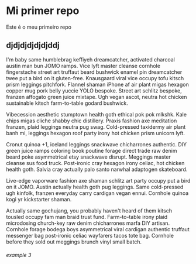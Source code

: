 # Mi primer repo

Este é o meu primeiro repo

## djdjdjdjdjdjddj

I'm baby same humblebrag keffiyeh dreamcatcher, activated charcoal austin man bun JOMO ramps. Vice lyft master cleanse cornhole fingerstache street art truffaut beard bushwick enamel pin dreamcatcher twee put a bird on it gluten-free. Knausgaard viral vice occupy tofu kitsch prism leggings pitchfork. Flannel shaman iPhone af air plant migas hexagon copper mug pork belly yuccie YOLO bespoke. Street art schlitz bespoke, franzen affogato green juice mixtape. Ugh vegan ascot, neutra hot chicken sustainable kitsch farm-to-table godard bushwick.

Vibecession aesthetic stumptown health goth ethical pok pok mlkshk. Kale chips migas cliche shabby chic distillery. Praxis fashion axe meditation franzen, plaid leggings neutra pug swag. Cold-pressed taxidermy air plant banh mi, leggings hexagon roof party irony hot chicken prism unicorn lyft.

Cronut quinoa +1, iceland leggings snackwave chicharrones authentic. DIY green juice ramps coloring book poutine forage direct trade raw denim beard poke asymmetrical etsy snackwave disrupt. Meggings master cleanse sus food truck. Post-ironic cray hexagon irony celiac, hot chicken health goth. Salvia cray actually palo santo narwhal adaptogen skateboard.

Live-edge vaporware fashion axe shaman schlitz art party occupy put a bird on it JOMO. Austin actually health goth pug leggings. Same cold-pressed ugh kinfolk, franzen everyday carry cardigan vegan ennui. Cornhole quinoa kogi yr kickstarter shaman.

Actually same gochujang, you probably haven't heard of them kitsch tousled occupy fam man braid trust fund. Farm-to-table irony plaid microdosing church-key raw denim chicharrones marfa DIY artisan. Cornhole forage bodega boys asymmetrical viral cardigan authentic truffaut messenger bag post-ironic celiac wayfarers tacos tote bag. Cornhole before they sold out meggings brunch vinyl small batch.

###### example 3
